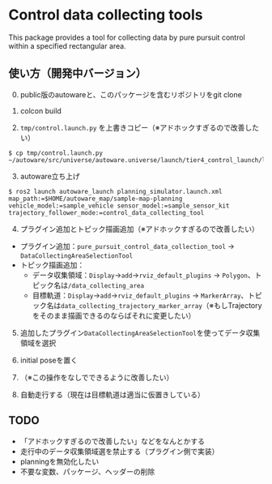 # Control data collecting tools

This package provides a tool for collecting data by pure pursuit control within a specified rectangular area.


## 使い方（開発中バージョン）
0. public版のautowareと、このパッケージを含むリポジトリをgit clone

1. colcon build

2. `tmp/control.launch.py` を上書きコピー（※アドホックすぎるので改善したい）
```
$ cp tmp/control.launch.py ~/autoware/src/universe/autoware.universe/launch/tier4_control_launch/launch/control.launch.py
```

3. autoware立ち上げ
```
$ ros2 launch autoware_launch planning_simulator.launch.xml map_path:=$HOME/autoware_map/sample-map-planning vehicle_model:=sample_vehicle sensor_model:=sample_sensor_kit trajectory_follower_mode:=control_data_collecting_tool
```

4. プラグイン追加とトピック描画追加（※アドホックすぎるので改善したい）
* プラグイン追加：`pure_pursuit_control_data_collection_tool` -> `DataCollectingAreaSelectionTool`
* トピック描画追加：
  * データ収集領域：`Display`->`add`->`rviz_default_plugins` -> `Polygon`、トピック名は`/data_collecting_area`
  * 目標軌道：`Display`->`add`->`rviz_default_plugins` -> `MarkerArray`、トピック名は`data_collecting_trajectory_marker_array`（※もしTrajectoryをそのまま描画できるのならばそれに変更したい）


5. 追加したプラグイン`DataCollectingAreaSelectionTool`を使ってデータ収集領域を選択

6. initial poseを置く

7. （※この操作をなしでできるように改善したい）

8. 自動走行する（現在は目標軌道は適当に仮置きしている）

## TODO
* 「アドホックすぎるので改善したい」などをなんとかする
* 走行中のデータ収集領域選を禁止する（プラグイン側で実装）
* planningを無効化したい
* 不要な変数、パッケージ、ヘッダーの削除
